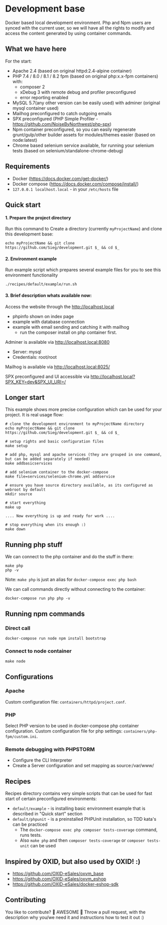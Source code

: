 # Development base

Docker based local development environment. Php and Npm users are synced with the current user, 
so we will have all the rights to modify and access the content generated by using container commands.

## What we have here

For the start:

* Apache 2.4 (based on original httpd:2.4-alpine container)
* PHP 7.4 / 8.0 / 8.1 / 8.2 fpm (based on original php:x.x-fpm containers) with:
  * composer 2
  * xDebug 3 with remote debug and profiler preconfigured
  * error reporting enabled
* MySQL 5.7(any other version can be easily used) with adminer (original mysql container used)
* Mailhog preconfigured to catch outgoing emails
* SPX preconfigured (PHP Simple Profiler - https://github.com/NoiseByNorthwest/php-spx)
* Npm container preconfigured, so you can easily regenerate grunt/gulp/other builder assets for modules/themes easier (based on node:latest)
* Chrome based selenium service available, for running your selenium tests (based on selenium/standalone-chrome-debug)

## Requirements

* Docker (https://docs.docker.com/get-docker/)
* Docker compose (https://docs.docker.com/compose/install/)
* ``127.0.0.1 localhost.local`` - in your ``/etc/hosts`` file

## Quick start

#### 1. Prepare the project directory

Run this command to Create a directory (currently `myProjectName`) and clone this development base:
```
echo myProjectName && git clone https://github.com/Sieg/development.git $_ && cd $_
```

#### 2. Environment example

Run example script which prepares several example files for you to see this environment functionality
```
./recipes/default/example/run.sh
```

#### 3. Brief description whats available now:

Access the website through the http://localhost.local
* phpinfo shown on index page
* example with database connection
* example with email sending and catching it with mailhog
    * run the composer install on php container first.

Adminer is available via http://localhost.local:8080
* Server: mysql
* Credentials: root/root

Mailhog is available via http://localhost.local:8025/

SPX preconfigured and UI accessible via http://localhost.local?SPX_KEY=dev&SPX_UI_URI=/

## Longer start

This example shows more precise configuration which can be used for your project. It is real usage flow:

```
# clone the development environment to myProjectName directory
echo myProjectName && git clone https://github.com/Sieg/development.git $_ && cd $_

# setup rights and basic configuration files
make setup

# add php, mysql and apache services (they are grouped in one command, but can be added separately if needed)
make addbasicservices

# add selenium container to the docker-compose
make file=services/selenium-chrome.yml addservice

# ensure you have source directory available, as its configured as webroot by default
mkdir source

# start everything
make up

.... Now everything is up and ready for work ....

# stop everything when its enough :)
make down
```

## Running php stuff

We can connect to the php container and do the stuff in there:
```
make php
php -v
```

Note: ``make php`` is just an alias for ``docker-compose exec php bash``

We can call commands directly without connecting to the container:
```
docker-compose run php php -v
```

## Running npm commands

### Direct call
```
docker-compose run node npm install bootstrap
```

### Connect to node container
```
make node
```

## Configurations

### Apache

Custom configuration file: ``containers/httpd/project.conf``.

### PHP

Select PHP version to be used in docker-compose php container configuration.
Custom configuration file for php settings: ``containers/php-fpm/custom.ini``.

### Remote debugging with PHPSTORM

* Configure the CLI Interpreter
* Create a Server configuration and set mapping as source:/var/www/ 

## Recipes

Recipes directory contains very simple scripts that can be used for fast start 
of certain preconfigured environments:

* `default/example` - is installing basic environment example that is described in "Quick start" section
* `default/phpunit` - is a preinstalled PHPUnit installation, so TDD kata's can be practiced
  * The `docker-compose exec php composer tests-coverage` command, runs tests. 
  * Also `make php` and then `composer tests-coverage` or `composer tests-unit` can be used

## Inspired by OXID, but also used by OXID! :)
* https://github.com/OXID-eSales/oxvm_base
* https://github.com/OXID-eSales/oxvm_eshop
* https://github.com/OXID-eSales/docker-eshop-sdk

## Contributing

You like to contribute? 🙌 AWESOME 🙌 Throw a pull request, with the description why you/we need it and instructions how to test it out :)
